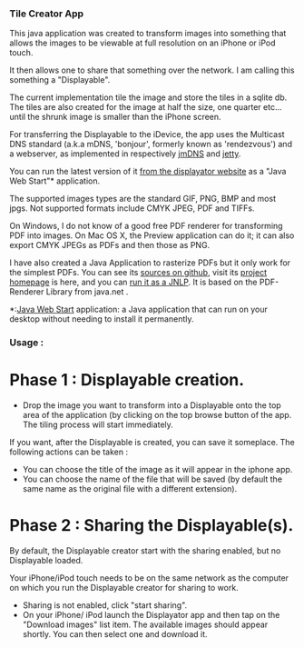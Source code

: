 ### Tile Creator App

This java application was created to transform images into something that allows the images to be viewable at full resolution on an iPhone or iPod touch.

It then allows one to share that something over the network. I am calling this something a "Displayable".

The current implementation tile the image and store the tiles in a sqlite db. The tiles are also created for the image at half the size, one quarter etc... until the shrunk image is smaller than the iPhone screen.


For transferring the Displayable to the iDevice, the app uses the Multicast DNS standard (a.k.a mDNS, 'bonjour', formerly known as 'rendezvous') and a webserver, as implemented in respectively [jmDNS][jmdns] and [jetty][jetty].

You can run the latest version of it [from the displayator website][jnlp] as a "Java Web Start"* application.

The supported images types are the standard GIF, PNG, BMP and most jpgs. Not supported formats include CMYK JPEG, PDF and TIFFs.

On Windows, I do not know of a good free PDF renderer for transforming PDF into images. On Mac OS X, the Preview application can do it; it can also export CMYK JPEGs as PDFs and then those as PNG.   

I have also created a Java Application to rasterize PDFs but it only work for the simplest PDFs. You can see its [sources on github][pdf-jr-git], visit its [project homepage][pdf-jr] is here, and you can [run it as a JNLP][pdf-jr-jnlp]. It is based on the PDF-Renderer Library from java.net .

*:[Java Web Start][java] application: a Java application that can run on your desktop without needing to install it permanently.

### Usage :

# Phase 1 : Displayable creation.

- Drop the image you want to transform into a Displayable onto the top area of the application (by clicking on the top browse button of the app. The tiling process will start immediately.

If you want, after the Displayable is created, you can save it someplace. The following actions can be taken :
- You can choose the title of the image as it will appear in the iphone app.
- You can choose the name of the file that will be saved (by default the same name as the original file with a different extension).

# Phase 2 : Sharing the Displayable(s).
By default, the Displayable creator start with the sharing enabled, but no Displayable loaded.

Your iPhone/iPod touch needs to be on the same network as the computer on which you run the Displayable creator for sharing to work.

- Sharing is not enabled, click "start sharing".  
- On your iPhone/ iPod launch the Displayator app and then tap on the "Download images" list item. The available images should appear shortly. You can then select one and download it.

[java]:http://www.java.com
[jnlp]:http://www.displayator.com/DisplayableCreator/DisplayableCreator.jnlp
[jmdns]:http://jmdns.sourceforge.net/
[jetty]:http://eclipse.org/jetty/
[pdf-jr]:http://www.niconomicon.net/projects/java/pdf-jrasterizer/
[pdf-jr-git]:https://github.com/nicolasH/pdf-jrasterizer
[pdf-jr-jnlp]:http://www.niconomicon.net/tests/maven/net/niconomicon/pdf-jrasterizer/pdf-jrasterizer.jnlp
